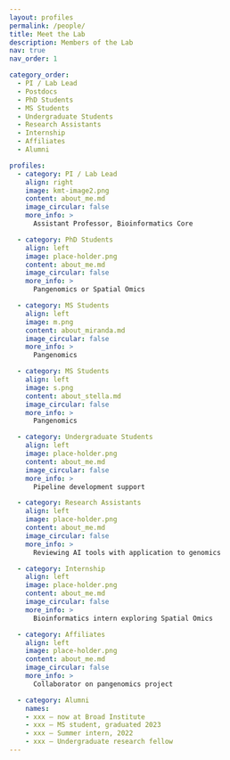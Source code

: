 ```yaml
---
layout: profiles
permalink: /people/
title: Meet the Lab
description: Members of the Lab
nav: true
nav_order: 1

category_order:
  - PI / Lab Lead
  - Postdocs
  - PhD Students
  - MS Students
  - Undergraduate Students
  - Research Assistants
  - Internship
  - Affiliates
  - Alumni

profiles:
  - category: PI / Lab Lead
    align: right
    image: kmt-image2.png
    content: about_me.md
    image_circular: false
    more_info: >
      Assistant Professor, Bioinformatics Core

  - category: PhD Students
    align: left
    image: place-holder.png
    content: about_me.md
    image_circular: false
    more_info: >
      Pangenomics or Spatial Omics

  - category: MS Students
    align: left
    image: m.png
    content: about_miranda.md
    image_circular: false
    more_info: >
      Pangenomics

  - category: MS Students
    align: left
    image: s.png
    content: about_stella.md
    image_circular: false
    more_info: >
      Pangenomics

  - category: Undergraduate Students
    align: left
    image: place-holder.png
    content: about_me.md
    image_circular: false
    more_info: >
      Pipeline development support

  - category: Research Assistants
    align: left
    image: place-holder.png
    content: about_me.md
    image_circular: false
    more_info: >
      Reviewing AI tools with application to genomics

  - category: Internship
    align: left
    image: place-holder.png
    content: about_me.md
    image_circular: false
    more_info: >
      Bioinformatics intern exploring Spatial Omics

  - category: Affiliates
    align: left
    image: place-holder.png
    content: about_me.md
    image_circular: false
    more_info: >
      Collaborator on pangenomics project

  - category: Alumni
    names:
    - xxx – now at Broad Institute
    - xxx – MS student, graduated 2023
    - xxx – Summer intern, 2022
    - xxx – Undergraduate research fellow
---
```

